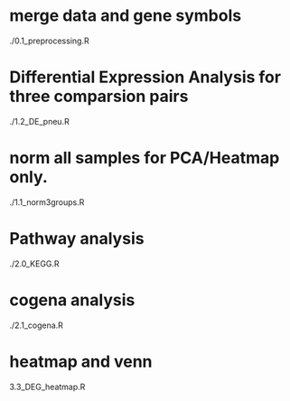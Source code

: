 
# merge data and gene symbols
./0.1_preprocessing.R  

# Differential Expression Analysis for three comparsion pairs
./1.2_DE_pneu.R

# norm all samples for PCA/Heatmap only. 
./1.1_norm3groups.R  

# Pathway analysis
./2.0_KEGG.R

# cogena analysis
./2.1_cogena.R


# heatmap and venn
3.3_DEG_heatmap.R 

